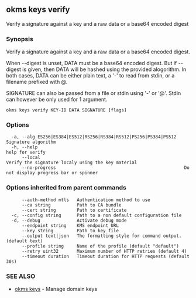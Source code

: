 ## okms keys verify

Verify a signature against a key and a raw data or a base64 encoded digest

### Synopsis

Verify a signature against a key and a raw data or a base64 encoded digest.

When --digest is unset, DATA must be a base64 encoded digest. But if --digest is given,
then DATA will be hashed using the provided alogorithm.
In both cases, DATA can be either plain text, a '-' to read from stdin, or a filename prefixed with @.

SIGNATURE can also be passed from a file or stdin using '-' or '@'. Stdin can however be only used for 1 argument. 


```
okms keys verify KEY-ID DATA SIGNATURE [flags]
```

### Options

```
  -a, --alg ES256|ES384|ES512|RS256|RS384|RS512|PS256|PS384|PS512   Signature algorithm
  -h, --help                                                        help for verify
      --local                                                       Verify the signature localy using the key material
      --no-progress                                                 Do not display progress bar or spinner
```

### Options inherited from parent commands

```
      --auth-method mtls   Authentication method to use
      --ca string          Path to CA bundle
      --cert string        Path to certificate
  -c, --config string      Path to a non default configuration file
  -d, --debug              Activate debug mode
      --endpoint string    KMS endpoint URL
      --key string         Path to key file
      --output text|json   The formatting style for command output. (default text)
      --profile string     Name of the profile (default "default")
      --retry uint32       Maximum number of HTTP retries (default 4)
      --timeout duration   Timeout duration for HTTP requests (default 30s)
```

### SEE ALSO

* [okms keys](okms_keys.md)	 - Manage domain keys

